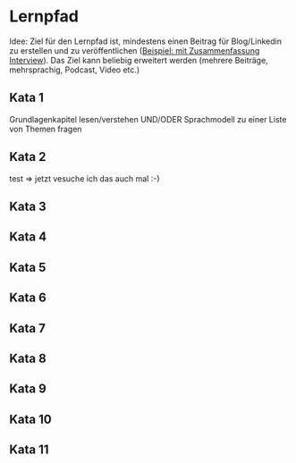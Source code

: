 # Lernpfad

Idee: Ziel für den Lernpfad ist, mindestens einen Beitrag für Blog/Linkedin zu erstellen und zu veröffentlichen ([Beispiel: mit Zusammenfassung Interview](https://www.linkedin.com/feed/update/urn:li:activity:7110171493103198209/)). Das Ziel kann beliebig erweitert werden (mehrere Beiträge, mehrsprachig, Podcast, Video etc.)

## Kata 1
Grundlagenkapitel lesen/verstehen UND/ODER Sprachmodell zu einer Liste von Themen fragen

## Kata 2
test => jetzt vesuche ich das auch mal :-)

## Kata 3
## Kata 4
## Kata 5
## Kata 6
## Kata 7
## Kata 8
## Kata 9
## Kata 10
## Kata 11
